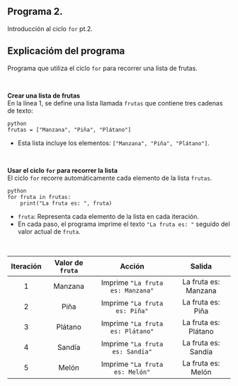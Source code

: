 ## Programa 2.
Introducción al ciclo `for` pt.2.

## Explicacióm del programa
Programa que utiliza el ciclo `for` para recorrer una lista de frutas.

<br/>

__Crear una lista de frutas__<br/>
En la línea 1, se define una lista llamada `frutas` que contiene tres cadenas de texto:
```
python
frutas = ["Manzana", "Piña", "Plátano"]
```
* Esta lista incluye los elementos: `["Manzana", "Piña", "Plátano"]`.

<br/>

__Usar el ciclo `for` para recorrer la lista__<br/>
El ciclo `for` recorre automáticamente cada elemento de la lista `frutas`.
```
python
for fruta in frutas:
    print("La fruta es: ", fruta)
```
* `fruta`: Representa cada elemento de la lista en cada iteración.
* En cada paso, el programa imprime el texto `"La fruta es: "` seguido del valor actual de `fruta`.

<br/>

| Iteración  | Valor de `fruta`   | Acción                            | Salida               |
| :--------: | :----------------: | :-----------------------------:   | :------------------: |
| 1          | Manzana            | Imprime `"La fruta es: Manzana"`  | La fruta es: Manzana |
| 2          | Piña               | Imprime `"La fruta es: Piña"`     | La fruta es: Piña    |
| 3          | Plátano            | Imprime `"La fruta es: Plátano"`  | La fruta es: Plátano |
| 4          | Sandía             | Imprime `"La fruta es: Sandía"`   | La fruta es: Sandía  |
| 5          | Melón              | Imprime `"La fruta es: Melón"`    | La fruta es: Melón   |

